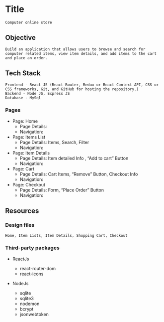 # Title

    Computer online store

## Objective

    Build an application that allows users to browse and search for computer related items, view item details, and add items to the cart and place an order.

## Tech Stack

    Frontend - React JS (React Router, Redux or React Context API, CSS or CSS frameworks, Git, and GitHub for hosting the repository.)
    Backend - Node JS, Express JS
    Database - MySql

### Pages

- Page: Home
    - Page Details:
    - Navigation:
- Page: Items List
    - Page Details: Items, Search, Filter
    - Navigation:
- Page: Item Details
    - Page Details: Item detailed Info , “Add to cart” Button
    - Navigation:
- Page: Cart
    - Page Details: Cart Items, “Remove” Button, Checkout Info
    - Navigation:
- Page: Checkout
    - Page Details: Form, “Place Order” Button
    - Navigation:

## Resources

### Design files

    Home, Item Lists, Item Details, Shopping Cart, Checkout

### Third-party packages
- ReactJs
    - react-router-dom
    - react-icons

- NodeJs
    - sqlite
    - sqlite3
    - nodemon
    - bcrypt
    - jsonwebtoken